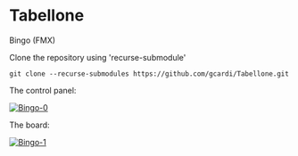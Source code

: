 # Tabellone
Bingo (FMX)

Clone the repository using 'recurse-submodule'

```
git clone --recurse-submodules https://github.com/gcardi/Tabellone.git
```

The control panel:

<a href="https://ibb.co/BfCC1q4"><img src="https://i.ibb.co/S633LRQ/Bingo-0.png" alt="Bingo-0" border="0"></a>

The board:

<a href="https://ibb.co/WzHMg04"><img src="https://i.ibb.co/4SFXP2n/Bingo-1.png" alt="Bingo-1" border="0"></a>
